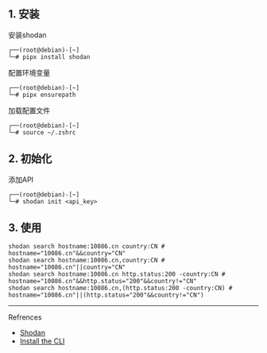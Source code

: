 ## 1. 安装

安装shodan

```
┌──(root@debian)-[~]
└─# pipx install shodan
```

配置环境变量

```
┌──(root@debian)-[~]
└─# pipx ensurepath
```

加载配置文件

```
┌──(root@debian)-[~]
└─# source ~/.zshrc
```

## 2. 初始化

添加API

```
┌──(root@debian)-[~]
└─# shodan init <api_key>
```

## 3. 使用

```
shodan search hostname:10086.cn country:CN # hostname="10086.cn"&&country="CN"
shodan search hostname:10086.cn,country:CN # hostname="10086.cn"||country="CN"
shodan search hostname:10086.cn http.status:200 -country:CN # hostname="10086.cn"&&http.status="200"&&country!="CN"
shodan search hostname:10086.cn,(http.status:200 -country:CN) # hostname="10086.cn"||(http.status="200"&&country!="CN")
```

---

Refrences

- [Shodan](https://www.shodan.io/)
- [Install the CLI](https://help.shodan.io/command-line-interface/0-installation)